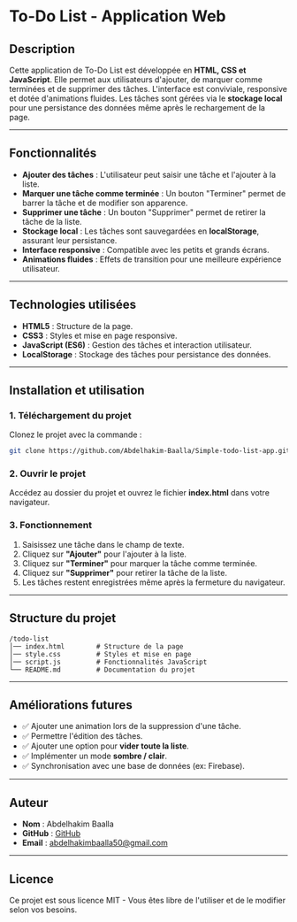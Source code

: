 # To-Do List - Application Web

## Description
Cette application de To-Do List est développée en **HTML, CSS et JavaScript**. Elle permet aux utilisateurs d'ajouter, de marquer comme terminées et de supprimer des tâches. L'interface est conviviale, responsive et dotée d'animations fluides. Les tâches sont gérées via le **stockage local** pour une persistance des données même après le rechargement de la page.

---

## Fonctionnalités
- **Ajouter des tâches** : L'utilisateur peut saisir une tâche et l'ajouter à la liste.
- **Marquer une tâche comme terminée** : Un bouton "Terminer" permet de barrer la tâche et de modifier son apparence.
- **Supprimer une tâche** : Un bouton "Supprimer" permet de retirer la tâche de la liste.
- **Stockage local** : Les tâches sont sauvegardées en **localStorage**, assurant leur persistance.
- **Interface responsive** : Compatible avec les petits et grands écrans.
- **Animations fluides** : Effets de transition pour une meilleure expérience utilisateur.

---

## Technologies utilisées
- **HTML5** : Structure de la page.
- **CSS3** : Styles et mise en page responsive.
- **JavaScript (ES6)** : Gestion des tâches et interaction utilisateur.
- **LocalStorage** : Stockage des tâches pour persistance des données.

---

## Installation et utilisation
### 1. Téléchargement du projet
Clonez le projet avec la commande :
```sh
git clone https://github.com/Abdelhakim-Baalla/Simple-todo-list-app.git
```

### 2. Ouvrir le projet
Accédez au dossier du projet et ouvrez le fichier **index.html** dans votre navigateur.

### 3. Fonctionnement
1. Saisissez une tâche dans le champ de texte.
2. Cliquez sur **"Ajouter"** pour l'ajouter à la liste.
3. Cliquez sur **"Terminer"** pour marquer la tâche comme terminée.
4. Cliquez sur **"Supprimer"** pour retirer la tâche de la liste.
5. Les tâches restent enregistrées même après la fermeture du navigateur.

---

## Structure du projet
```
/todo-list
│── index.html        # Structure de la page
│── style.css         # Styles et mise en page
│── script.js         # Fonctionnalités JavaScript
└── README.md         # Documentation du projet
```

---

## Améliorations futures
- ✅ Ajouter une animation lors de la suppression d'une tâche.
- ✅ Permettre l'édition des tâches.
- ✅ Ajouter une option pour **vider toute la liste**.
- ✅ Implémenter un mode **sombre / clair**.
- ✅ Synchronisation avec une base de données (ex: Firebase).

---

## Auteur
- **Nom** : Abdelhakim Baalla
- **GitHub** : [GitHub](https://github.com/Abdelhakim-baalla)
- **Email** : abdelhakimbaalla50@gmail.com

---

## Licence
Ce projet est sous licence MIT - Vous êtes libre de l'utiliser et de le modifier selon vos besoins.

